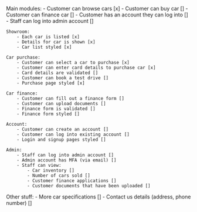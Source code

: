 ﻿Main modules:
	- Customer can browse cars [x]
	- Customer can buy car []
	- Customer can finance car []
	- Customer has an account they can log into []
	- Staff can log into admin account []

	Showroom:
		- Each car is listed [x]
		- Details for car is shown [x]
		- Car list styled [x]

	Car purchase:
		- Customer can select a car to purchase [x]
		- Customer can enter card details to purchase car [x]
		- Card details are validated []
		- Customer can book a test drive []
		- Purchase page styled [x]

	Car finance:
		- Customer can fill out a finance form []
		- Customer can upload documents []
		- Finance form is validated []
		- Finance form styled []

	Account:
		- Customer can create an account []
		- Customer can log into existing account []
		- Login and signup pages styled []
		
	Admin:
		- Staff can log into admin account []
		- Admin account has MFA (via email) []
		- Staff can view:
			- Car inventory []
			- Number of cars sold []
			- Customer finance applications []
			- Customer documents that have been uploaded []

Other stuff:
	- More car specifications []
	- Contact us details (address, phone number) []